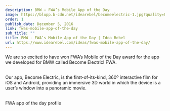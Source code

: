 ```yaml
---
description: BMW – FWA’s Mobile App of the Day
image: https://blupp.b-cdn.net/idearebel/becomeelectric-1.jpg?quality=80&width=800
order: 1
publish_date: December 5, 2016
link: fwas-mobile-app-of-the-day
sub_title: ""
title: BMW - FWA’s Mobile App of the Day | Idea Rebel
url: https://www.idearebel.com/ideas/fwas-mobile-app-of-the-day/
---
```

We are so excited to have won FWA’s Mobile of the Day award for the app we developed for BMW called Become Electric! FWA.

\
Our app, Become Electric, is the first-of-its-kind, 360º interactive film for iOS and Android, providing an immersive 3D world in which the device is a user’s window into a panoramic movie.

\
FWA app of the day profile
